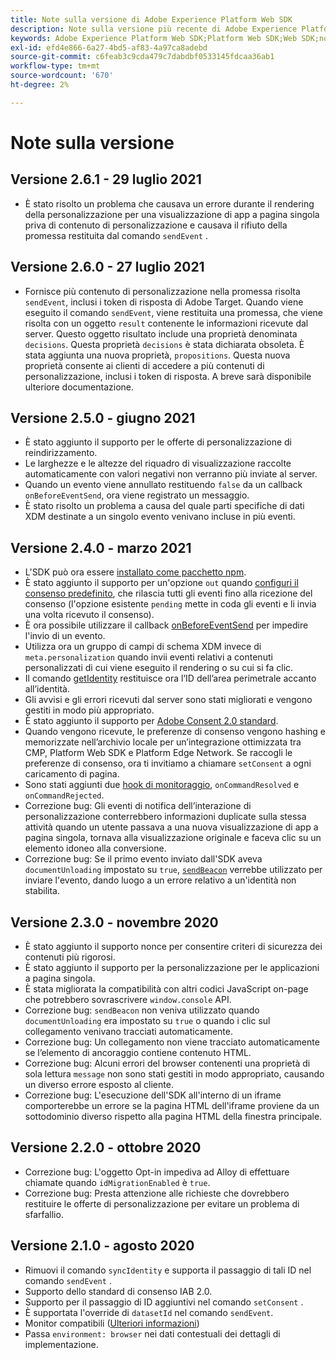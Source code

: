 ```yaml
---
title: Note sulla versione di Adobe Experience Platform Web SDK
description: Note sulla versione più recente di Adobe Experience Platform Web SDK.
keywords: Adobe Experience Platform Web SDK;Platform Web SDK;Web SDK;note sulla versione;
exl-id: efd4e866-6a27-4bd5-af83-4a97ca8adebd
source-git-commit: c6feab3c9cda479c7dabdbf0533145fdcaa36ab1
workflow-type: tm+mt
source-wordcount: '670'
ht-degree: 2%

---
```


# Note sulla versione

## Versione 2.6.1 - 29 luglio 2021

* È stato risolto un problema che causava un errore durante il rendering della personalizzazione per una visualizzazione di app a pagina singola priva di contenuto di personalizzazione e causava il rifiuto della promessa restituita dal comando `sendEvent` .

## Versione 2.6.0 - 27 luglio 2021

* Fornisce più contenuto di personalizzazione nella promessa risolta `sendEvent`, inclusi i token di risposta di Adobe Target. Quando viene eseguito il comando `sendEvent`, viene restituita una promessa, che viene risolta con un oggetto `result` contenente le informazioni ricevute dal server. Questo oggetto risultato include una proprietà denominata `decisions`. Questa proprietà `decisions` è stata dichiarata obsoleta. È stata aggiunta una nuova proprietà, `propositions`. Questa nuova proprietà consente ai clienti di accedere a più contenuti di personalizzazione, inclusi i token di risposta. A breve sarà disponibile ulteriore documentazione.

## Versione 2.5.0 - giugno 2021

* È stato aggiunto il supporto per le offerte di personalizzazione di reindirizzamento.
* Le larghezze e le altezze del riquadro di visualizzazione raccolte automaticamente con valori negativi non verranno più inviate al server.
* Quando un evento viene annullato restituendo `false` da un callback `onBeforeEventSend`, ora viene registrato un messaggio.
* È stato risolto un problema a causa del quale parti specifiche di dati XDM destinate a un singolo evento venivano incluse in più eventi.

## Versione 2.4.0 - marzo 2021

* L&#39;SDK può ora essere [installato come pacchetto npm](https://experienceleague.adobe.com/docs/experience-platform/edge/fundamentals/installing-the-sdk.html).
* È stato aggiunto il supporto per un&#39;opzione `out` quando [configuri il consenso predefinito](https://experienceleague.adobe.com/docs/experience-platform/edge/fundamentals/configuring-the-sdk.html#default-consent), che rilascia tutti gli eventi fino alla ricezione del consenso (l&#39;opzione esistente `pending` mette in coda gli eventi e li invia una volta ricevuto il consenso).
* È ora possibile utilizzare il callback [onBeforeEventSend](https://experienceleague.adobe.com/docs/experience-platform/edge/fundamentals/configuring-the-sdk.html#onbeforeeventsend) per impedire l&#39;invio di un evento.
* Utilizza ora un gruppo di campi di schema XDM invece di `meta.personalization` quando invii eventi relativi a contenuti personalizzati di cui viene eseguito il rendering o su cui si fa clic.
* Il comando [getIdentity](https://experienceleague.adobe.com/docs/experience-platform/edge/identity/overview.html#retrieving-the-visitor-id) restituisce ora l’ID dell’area perimetrale accanto all’identità.
* Gli avvisi e gli errori ricevuti dal server sono stati migliorati e vengono gestiti in modo più appropriato.
* È stato aggiunto il supporto per [Adobe Consent 2.0 standard](https://experienceleague.adobe.com/docs/experience-platform/edge/consent/supporting-consent.html?communicating-consent-preferences-via-the-adobe-standard).
* Quando vengono ricevute, le preferenze di consenso vengono hashing e memorizzate nell’archivio locale per un’integrazione ottimizzata tra CMP, Platform Web SDK e Platform Edge Network. Se raccogli le preferenze di consenso, ora ti invitiamo a chiamare `setConsent` a ogni caricamento di pagina.
* Sono stati aggiunti due [hook di monitoraggio](https://github.com/adobe/alloy/wiki/Monitoring-Hooks), `onCommandResolved` e `onCommandRejected`.
* Correzione bug: Gli eventi di notifica dell’interazione di personalizzazione conterrebbero informazioni duplicate sulla stessa attività quando un utente passava a una nuova visualizzazione di app a pagina singola, tornava alla visualizzazione originale e faceva clic su un elemento idoneo alla conversione.
* Correzione bug: Se il primo evento inviato dall&#39;SDK aveva `documentUnloading` impostato su `true`, [`sendBeacon`](https://developer.mozilla.org/en-US/docs/Web/API/Navigator/sendBeacon) verrebbe utilizzato per inviare l&#39;evento, dando luogo a un errore relativo a un&#39;identità non stabilita.

## Versione 2.3.0 - novembre 2020

* È stato aggiunto il supporto nonce per consentire criteri di sicurezza dei contenuti più rigorosi.
* È stato aggiunto il supporto per la personalizzazione per le applicazioni a pagina singola.
* È stata migliorata la compatibilità con altri codici JavaScript on-page che potrebbero sovrascrivere `window.console` API.
* Correzione bug: `sendBeacon` non veniva utilizzato quando `documentUnloading` era impostato su `true` o quando i clic sul collegamento venivano tracciati automaticamente.
* Correzione bug: Un collegamento non viene tracciato automaticamente se l’elemento di ancoraggio contiene contenuto HTML.
* Correzione bug: Alcuni errori del browser contenenti una proprietà di sola lettura `message` non sono stati gestiti in modo appropriato, causando un diverso errore esposto al cliente.
* Correzione bug: L&#39;esecuzione dell&#39;SDK all&#39;interno di un iframe comporterebbe un errore se la pagina HTML dell&#39;iframe proviene da un sottodominio diverso rispetto alla pagina HTML della finestra principale.

## Versione 2.2.0 - ottobre 2020

* Correzione bug: L&#39;oggetto Opt-in impediva ad Alloy di effettuare chiamate quando `idMigrationEnabled` è `true`.
* Correzione bug: Presta attenzione alle richieste che dovrebbero restituire le offerte di personalizzazione per evitare un problema di sfarfallio.

## Versione 2.1.0 - agosto 2020

* Rimuovi il comando `syncIdentity` e supporta il passaggio di tali ID nel comando `sendEvent` .
* Supporto dello standard di consenso IAB 2.0.
* Supporto per il passaggio di ID aggiuntivi nel comando `setConsent` .
* È supportata l&#39;override di `datasetId` nel comando `sendEvent`.
* Monitor compatibili ([Ulteriori informazioni](https://github.com/adobe/alloy/wiki/Monitoring-Hooks))
* Passa `environment: browser` nei dati contestuali dei dettagli di implementazione.
